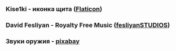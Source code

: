 ### Kise1ki - иконка щита ([Flaticon](https://www.flaticon.com/free-icon/blast_7380434))
### David Fesliyan - Royalty Free Music ([fesliyanSTUDIOS](https://www.fesliyanstudios.com))
### Звуки оружия - [pixabay](https://pixabay.com/sound-effects/search/knife/)
